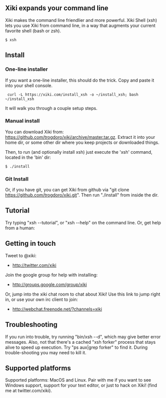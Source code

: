 ## Xiki expands your command line

Xiki makes the command line friendlier and more powerful. Xiki Shell (xsh) lets you use Xiki from command line, in a way that augments your current favorite shell (bash or zsh).

    $ xsh

## Install

### One-line installer

If you want a one-line installer, this should do the trick. Copy and paste it into your shell console.

     curl -L https://xiki.com/install_xsh -o ~/install_xsh; bash ~/install_xsh

It will walk you through a couple setup steps.

### Manual install

You can download Xiki from: https://github.com/trogdoro/xiki/archive/master.tar.gz. Extract it into your home dir, or some other dir where you keep projects or downloaded things.

Then, to run (and optionally install xsh) just execute the 'xsh' command, located in the 'bin' dir:

    $ ./install

### Git Install

Or, if you have git, you can get Xiki from github via "git clone https://github.com/trogdoro/xiki.git".  Then run "./install" from inside the dir.

## Tutorial

Try typing "xsh --tutorial", or "xsh --help" on the command line.  Or, get help from a human:

## Getting in touch

Tweet to @xiki:

* http://twitter.com/xiki

Join the google group for help with installing:

* http://groups.google.com/group/xiki

Or, jump into the xiki chat room to chat about Xiki! Use this link to jump right in, or use your own irc client to join:

* http://webchat.freenode.net/?channels=xiki

## Troubleshooting

If you run into trouble, try running "bin/xsh --d", which may give better error messages. Also, not that there's a cached "xsh forker" process that stays alive to speed up execution. Try "ps aux|grep forker" to find it. During trouble-shooting you may need to kill it.

## Supported platforms

Supported platforms: MacOS and Linux.  Pair with me if you want to see Windows support, support for your text editor, or just to hack on Xiki! (find me at twitter.com/xiki).

